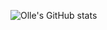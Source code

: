 ![Olle's GitHub stats](https://github-readme-stats.vercel.app/api/top-langs/?username=olledejong&layout=compact&langs_count=6&theme=prussian)
